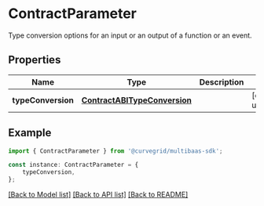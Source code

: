 # ContractParameter

Type conversion options for an input or an output of a function or an event.

## Properties

Name | Type | Description | Notes
------------ | ------------- | ------------- | -------------
**typeConversion** | [**ContractABITypeConversion**](ContractABITypeConversion.md) |  | [default to undefined]

## Example

```typescript
import { ContractParameter } from '@curvegrid/multibaas-sdk';

const instance: ContractParameter = {
    typeConversion,
};
```

[[Back to Model list]](../README.md#documentation-for-models) [[Back to API list]](../README.md#documentation-for-api-endpoints) [[Back to README]](../README.md)
